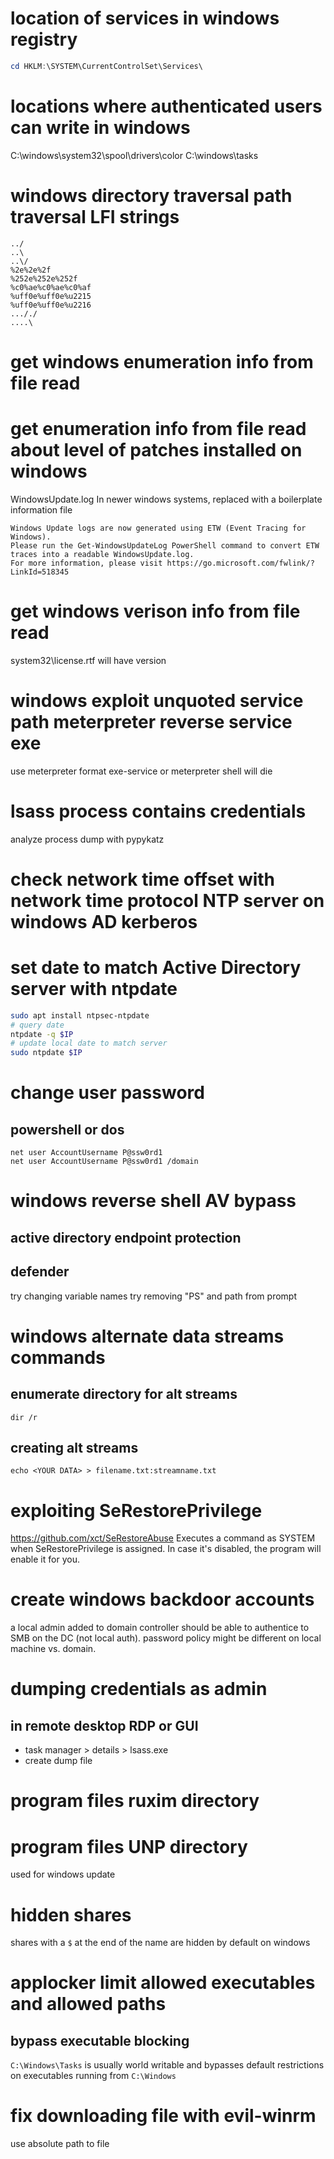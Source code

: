 # location of services in windows registry
```powershell
cd HKLM:\SYSTEM\CurrentControlSet\Services\
```

# locations where authenticated users can write in windows
C:\windows\system32\spool\drivers\color
C:\windows\tasks

# windows directory traversal path traversal LFI strings
```
../
..\
..\/
%2e%2e%2f
%252e%252e%252f
%c0%ae%c0%ae%c0%af
%uff0e%uff0e%u2215
%uff0e%uff0e%u2216
..././
....\
```

# get windows enumeration info from file read
# get enumeration info from file read about level of patches installed on windows
WindowsUpdate.log
In newer windows systems, replaced with a boilerplate information file
```
Windows Update logs are now generated using ETW (Event Tracing for Windows).
Please run the Get-WindowsUpdateLog PowerShell command to convert ETW traces into a readable WindowsUpdate.log.
For more information, please visit https://go.microsoft.com/fwlink/?LinkId=518345
```
# get windows verison info from file read
system32\license.rtf will have version

# windows exploit unquoted service path meterpreter reverse service exe
use meterpreter format exe-service or meterpreter shell will die

# lsass process contains credentials
analyze process dump with pypykatz

# check network time offset with network time protocol NTP server on windows AD kerberos
# set date to match Active Directory server with ntpdate
```bash
sudo apt install ntpsec-ntpdate
# query date
ntpdate -q $IP
# update local date to match server
sudo ntpdate $IP
```

# change user password
## powershell or dos
```
net user AccountUsername P@ssw0rd1
net user AccountUsername P@ssw0rd1 /domain
```

# windows reverse shell AV bypass
## active directory endpoint protection
## defender
try changing variable names
try removing "PS" and path from prompt

# windows alternate data streams commands
## enumerate directory for alt streams
```dos
dir /r
```

## creating alt streams
```
echo <YOUR DATA> > filename.txt:streamname.txt
```

# exploiting SeRestorePrivilege
https://github.com/xct/SeRestoreAbuse
Executes a command as SYSTEM when SeRestorePrivilege is assigned.
In case it's disabled, the program will enable it for you.

# create windows backdoor accounts
a local admin added to domain controller should be able to authentice to SMB on the DC (not local auth).
password policy might be different on local machine vs. domain.

# dumping credentials as admin

## in remote desktop RDP or GUI
- task manager > details > lsass.exe
- create dump file

# program files ruxim directory
# program files UNP directory
used for windows update

# hidden shares
shares with a `$` at the end of the name are hidden by default on windows

# applocker limit allowed executables and allowed paths
## bypass executable blocking
`C:\Windows\Tasks` is usually world writable and bypasses default restrictions on executables running from `C:\Windows`

# fix downloading file with evil-winrm
use absolute path to file
